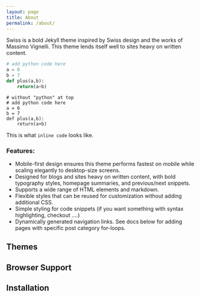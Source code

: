 ```yaml
---
layout: page
title: About
permalink: /about/
---
```


Swiss is a bold Jekyll theme inspired by Swiss design and the works of Massimo Vignelli. This theme lends itself well to sites heavy on written content.

```python
# add python code here
a = 6
b = 7
def plus(a,b):
    return(a+b)
```

```
# without "python" at top
# add python code here
a = 6
b = 7
def plus(a,b):
    return(a+b)
```

This is what ```inline code``` looks like.

### Features:
* Mobile-first design ensures this theme performs fastest on mobile while scaling elegantly to desktop-size screens.
* Designed for blogs and sites heavy on written content, with bold typography styles, homepage summaries, and previous/next snippets.
* Supports a wide range of HTML elements and markdown.
* Flexible styles that can be reused for customization without adding additional CSS.
* Simple styling for code snippets (if you want something with syntax highlighting, checkout ....)
* Dynamically generated navigation links. See docs below for adding pages with specific post category for-loops.

## Themes

## Browser Support

## Installation
